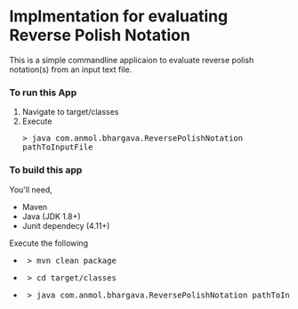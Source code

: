# Implmentation for evaluating Reverse Polish Notation

This is a simple commandline applicaion to evaluate reverse polish notation(s) from an input text file.

### To run this App
1. Navigate to target/classes
2. Execute <pre>> java com.anmol.bhargava.ReversePolishNotation pathToInputFile</pre>

### To build this app
You'll need,
- Maven
- Java (JDK 1.8+)
- Junit dependecy (4.11+)

Execute the following
- <pre> > mvn clean package </pre>
- <pre> > cd target/classes </pre>
- <pre> > java com.anmol.bhargava.ReversePolishNotation pathToInputFile</pre>
